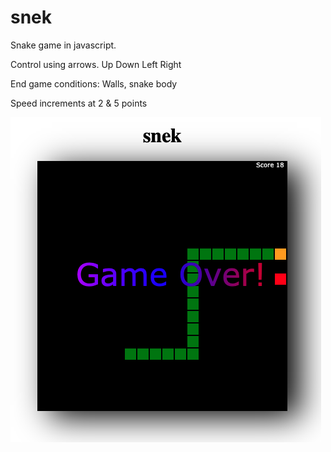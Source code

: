 # snek

Snake game in javascript. 

Control using arrows. Up Down Left Right

End game conditions: Walls, snake body

Speed increments at 2 & 5 points

<img src="https://github.com/reydavid/snek/blob/main/snekscreen.png">